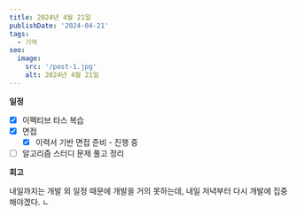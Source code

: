 ```yaml
---
title: 2024년 4월 21일
publishDate: '2024-04-21'
tags:
  - 기억
seo:
  image:
    src: '/post-1.jpg'
    alt: 2024년 4월 21일
---
```


**일정**

- [x] 이펙티브 타스 복습
- [x] 면접
  - [x] 이력서 기반 면접 준비 - 진행 중
- [ ] 알고리즘 스터디 문제 풀고 정리

**회고**

내일까지는 개발 외 일정 때문에 개발을 거의 못하는데, 내일 저녁부터 다시 개발에 집중해야겠다.
ㄴ
